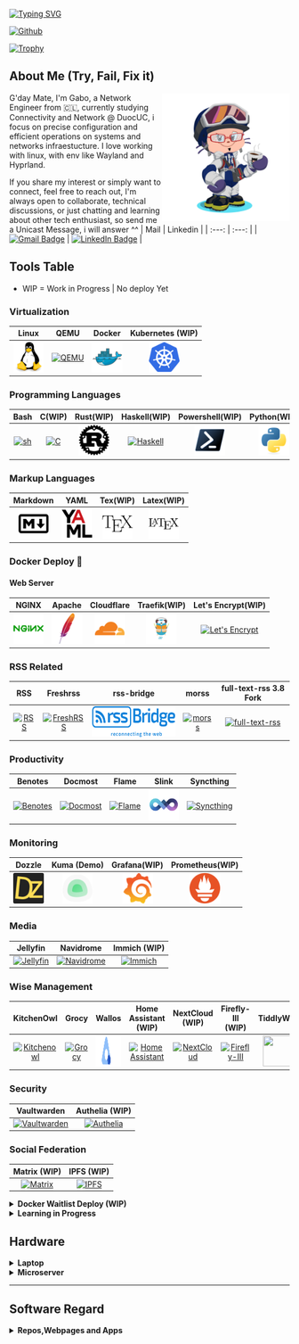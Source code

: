 <!--
Hey thanks for see the code behind, here you have the template
URL Template
<a href="site link" ><img src="image-link" title="Tittle-Link" alt="Tittle-Link" width="55" height="55"/></a>

Badge Template
[![Badge Name](https://img.shields.io/badge/Badge_Name-B51D39?logo="logo"&logoColor=FABE0F&labelColor=38A454&style=for-the-badge)](external-link)

Have Fun, Happy Hacking
- Proxylivy
-->
[![Typing SVG](https://readme-typing-svg.demolab.com?font=JetBrains+Mono&size=18&duration=3000&pause=800&color=CDD6F4&background=24273a&random=false&width=450&height=60&lines=Hi+There%2C+I+am+Proxylivy+%5E%5E;Catppucin+Macchiato+best+Dark+Theme+%3C3;Feel+Free+to+Look+Arround)](https://git.io/typing-svg)

[![Github](https://img.shields.io/badge/👓_README_Source_Code-100000?style=for-the-badge&logo=github&logoColor=white)](README.md?plain=1)

[![Trophy](https://github-profile-trophy.vercel.app/?username=DeathGabox&theme=nord&rank=SSS,SS,AAA,AA,A,B,C,SECRET&column=-1&no-bg=true&no-frame=true)](https://github.com/ryo-ma/github-profile-trophy)

## About Me (Try, Fail, Fix it)
<img align="right" width="230" height="230" src="/DeathGabox_Octocat.png">
G'day Mate, I'm Gabo, a Network Engineer from 🇨🇱, currently studying Connectivity and Network @ DuocUC, i focus on precise configuration and efficient operations on systems and networks infraestucture. I love working with linux, with env like Wayland and Hyprland.

If you share my interest or simply want to connect, feel free to reach out, I'm always open to collaborate, technical discussions, or just chatting and learning about other tech enthusiast, so send me a Unicast Message, i will answer ^^
| Mail | Linkedin |
| :---: | :---: |
| [![Gmail Badge](https://img.shields.io/badge/🔗_Go_to_mail-B51D39?logo=gmail&logoColor=FABE0F&labelColor=38A454&style=for-the-badge)](mailto:zunigagabriel3@gmail.com) | [![LinkedIn Badge](https://img.shields.io/badge/🔗_Linked[In]-e6e6e6?logo=linkedin&logoColor=0575B0&style=for-the-badge)](https://www.linkedin.com/in/gabo-z-montecinos) |

## Tools Table
- WIP = Work in Progress | No deploy Yet
### Virtualization
| Linux | QEMU | Docker | Kubernetes (WIP) |
| :---: | :---: | :---: | :---: |
| <a href="https://kernel.org/" ><img src="https://raw.githubusercontent.com/devicons/devicon/master/icons/linux/linux-original.svg" title="Linux" alt="Linux" width="55" height="55"/></a> | <a href="https://www.qemu.org/" ><img src="https://simpleicons.org/icons/qemu.svg" title="QEMU" alt="QEMU" width="55" height="55"/></a> | <a href="https://www.docker.com/" ><img src="https://raw.githubusercontent.com/devicons/devicon/master/icons/docker/docker-original.svg" title="Docker" alt="Docker" width="55" height="55"/></a> | <a href="https://kubernetes.io/"><img src="https://raw.githubusercontent.com/devicons/devicon/master/icons/kubernetes/kubernetes-original.svg" title="Kubernetes" alt="Kubernetes" width="55" height="55" /></a> |

### Programming Languages
| Bash | C(WIP) | Rust(WIP) | Haskell(WIP) | Powershell(WIP) | Python(WIP) |
| :---: | :---: | :---: | :---: | :---: | :---: |
| <a href="https://www.gnu.org/software/bash/"><img src="https://simpleicons.org/icons/gnubash.svg" title="sh" alt="sh" width="55" height="55"/></a> | <a href="https://www.gnu.org/software/gnu-c-manual/gnu-c-manual.html"><img src="https://simpleicons.org/icons/c.svg" title="C" alt="C" width="55" height="55"/></a> | <a href="https://www.rust-lang.org/"><img src="https://raw.githubusercontent.com/devicons/devicon/master/icons/rust/rust-original.svg" title="Rust" alt="Rust" width="55" height="55"/></a> | <a href="https://www.haskell.org/"><img src="https://simpleicons.org/icons/haskell.svg" title="Haskell" alt="Haskell" width="55" height="55"/></a> | <a href="https://github.com/PowerShell/PowerShell"><img src="https://raw.githubusercontent.com/devicons/devicon/master/icons/powershell/powershell-original.svg" title="Powershell" alt="Powershell" width="55" height="55"/></a> | <a href="https://www.python.org/"><img src="https://raw.githubusercontent.com/devicons/devicon/master/icons/python/python-original.svg" title="Python" alt="Python" width="55" height="55"/></a> |

### Markup Languages
| Markdown | YAML | Tex(WIP) | Latex(WIP) |
| :---: | :---: | :---: | :---: |
| <a href="https://www.markdownguide.org" ><img src="https://raw.githubusercontent.com/devicons/devicon/master/icons/markdown/markdown-original.svg" title="Markdown" alt="Markdown" width="55" height="55"/></a> | <a href="https://yaml.org/" ><img src="https://raw.githubusercontent.com/devicons/devicon/master/icons/yaml/yaml-original.svg" title="YAML" alt="YAML" width="55" height="55"/></a> | <a href="https://tug.org/texlive/doc.html"><img src="https://raw.githubusercontent.com/devicons/devicon/master/icons/tex/tex-original.svg" title="Tex" alt="Tex" width="55" height="55"/></a> | <a href="https://www.latex-project.org"><img src="https://raw.githubusercontent.com/devicons/devicon/master/icons/latex/latex-original.svg" title="Latex" alt="Latex" width="55" height="55"/></a> |


###  Docker Deploy 🐳
#### Web Server
| NGINX | Apache | Cloudflare | Traefik(WIP) | Let's Encrypt(WIP) |
| :---: | :---: | :---: | :---: | :---: |
| <a href="https://nginx.org/" ><img src="https://raw.githubusercontent.com/devicons/devicon/master/icons/nginx/nginx-original.svg" title="NGINX" alt="NGINX" width="55" height="55"/></a> | <a href="https://httpd.apache.org/" ><img src="https://raw.githubusercontent.com/devicons/devicon/master/icons/apache/apache-original.svg" title="Apache" alt="Apache" width="55" height="55"/></a> | <a href="https://www.cloudflare.com/products/tunnel/" ><img src="https://raw.githubusercontent.com/devicons/devicon/master/icons/cloudflare/cloudflare-original.svg" title="Cloudflare Tunnel" alt="Cloudflare Tunnel" height="55"/></a> | <a href="https://github.com/traefik/traefik" ><img src="https://raw.githubusercontent.com/traefik/traefik/master/docs/content/assets/img/traefik.logo-dark.png" title="Traefik" alt="Traefik" height="55"/></a> | <a href="https://letsencrypt.org/"><img src="https://simpleicons.org/icons/letsencrypt.svg" title="Let's Encrypt" alt="Let's Encrypt" height="55"/></a> |


### RSS Related
| RSS | Freshrss | rss-bridge | morss | full-text-rss 3.8 Fork |
| :---: | :---: | :---: | :---: | :---: |
| <a href="https://www.rssboard.org/rss-specification" ><img src="https://simpleicons.org/icons/rss.svg" title="RSS" alt="RSS" width="43" height="43"/></a> | <a href="https://freshrss.org/" ><img src="https://freshrss.org/images/icon.svg" title="FreshRSS" alt="FreshRSS" width="55" height="55"/></a> | <a href="https://github.com/RSS-Bridge/rss-bridge" ><img src="https://raw.githubusercontent.com/RSS-Bridge/rss-bridge/master/docs/images/rssbridgelogo.png" title="rss-bridge" alt="rss-bridge" height="55"/></a> | <a href="https://github.com/pictuga/morss" ><img src="https://morss.it/logo.svg" title="morss" alt="morss" width="55" height="55"/></a> | <a href="https://github.com/heussd/fivefilters-full-text-rss-docker" ><img src="https://www.fivefilters.org/wp-content/uploads/2020/04/logo-regular.svg" title="full-text-rss" alt="full-text-rss" height="55"/></a> |

### Productivity
| Benotes | Docmost | Flame | Slink | Syncthing |
| :---: | :---: | :---: | :---: | :---: |
| <a href="https://github.com/fr0tt/benotes"><img src="https://styles.redditmedia.com/t5_7s4cwx/styles/communityIcon_btnd115h9mca1.png" title="Benotes" alt="Benotes" width="55" height="55" /></a> | <a href="https://docmost.com/"><img src="https://raw.githubusercontent.com/docmost/docmost/main/apps/client/public/favicon-32x32.png" title="Docmost" alt="Docmost" width="55" height="55" /></a> | <a href="https://github.com/pawelmalak/flame"><img src="https://raw.githubusercontent.com/pawelmalak/flame/master/client/public/icons/apple-touch-icon-180x180.png" title="Flame" alt="Flame" width="55" height="55" /></a> | <a href="https://github.com/andrii-kryvoviaz/slink"><img src="https://raw.githubusercontent.com/andrii-kryvoviaz/slink/main/client/static/favicon.png" title="Slink" alt="Slink" width="55" height="55" /></a> | <a href="https://syncthing.net/"><img src="https://simpleicons.org/icons/syncthing.svg" title="Syncthing" alt="Syncthing" width="55" height="55" /></a> |

### Monitoring
| Dozzle | Kuma (Demo) | Grafana(WIP) | Prometheus(WIP) |
| :---: | :---: | :---: | :---: |
| <a href="https://dozzle.dev/"><img src="https://raw.githubusercontent.com/amir20/dozzle/master/public/apple-touch-icon.png" title="Dozzle" alt="Dozzle" width="55" height="55" /></a> | <a href="https://kuma.deathgabox.work/status/kuma"><img src="https://raw.githubusercontent.com/louislam/uptime-kuma/master/public/icon.svg" title="Uptime Kuma" alt="Uptime Kuma" width="55" height="55" /></a> | <a href="https://grafana.com/oss/"><img src="https://raw.githubusercontent.com/devicons/devicon/master/icons/grafana/grafana-original.svg" title="Grafana" alt="Grafana" width="55" height="55" /></a> | <a href="https://prometheus.io/"><img src="https://raw.githubusercontent.com/devicons/devicon/master/icons/prometheus/prometheus-original.svg" title="Prometheus" alt="Prometheus" width="55" height="55" /></a> |

### Media
| Jellyfin | Navidrome | Immich (WIP) |
| :---: | :---: | :---: |
| <a href="https://jellyfin.org/"><img src="https://simpleicons.org/icons/jellyfin.svg" title="Jellyfin" alt="Jellyfin" width="55" height="55" /></a> | <a href="https://github.com/navidrome/navidrome/"><img src="https://raw.githubusercontent.com/navidrome/navidrome/master/resources/logo-192x192.png" title="Navidrome" alt="Navidrome" width="55" height="55" /></a> | <a href="https://immich.app/"><img src="https://simpleicons.org/icons/immich.svg" title="Immich" alt="Immich" width="55" height="55" /></a> |

### Wise Management
| KitchenOwl | Grocy | Wallos | Home Assistant (WIP) | NextCloud (WIP) | Firefly-III (WIP) | TiddlyWiki |
| :---: | :---: | :---: | :---: | :---: | :---: | :---: |
| <a href="https://github.com/TomBursch/kitchenowl"><img src="https://raw.githubusercontent.com/TomBursch/kitchenowl/main/docs/img/logo.png" title="Kitchenowl" alt="Kitchenowl" width="55" height="55" /></a> | <a href="https://github.com/grocy/grocy"><img src="https://raw.githubusercontent.com/grocy/grocy/master/public/img/icon.svg" title="Grocy" alt="Grocy" width="55" height="55" /></a> | <a href="https://github.com/ellite/Wallos"><img src="https://raw.githubusercontent.com/ellite/Wallos/main/images/siteicons/walloswhite.png" title="Wallos" alt="Wallos" height="55" /></a> | <a href="https://www.home-assistant.io/"><img src="https://simpleicons.org/icons/homeassistant.svg" title="Home Assistant" alt="Home Assistant" width="55" height="55" /></a> | <a href="https://nextcloud.com/"><img src="https://simpleicons.org/icons/nextcloud.svg" title="NextCloud" alt="NextCloud" width="55" height="55" /></a> | <a href="https://demo.firefly-iii.org/login"><img src="https://simpleicons.org/icons/fireflyiii.svg" title="Firefly-III" alt="Firefly-III" width="55" height="55" /></a> | <a href="https://tiddlywiki.com/"><img src="https://simpleicons.org/icons/tiddlywiki.svg" title="" alt="" width="55" height="55" /></a> |

### Security
| Vaultwarden | Authelia (WIP) |
| :---: | :---: |
| <a href="https://github.com/dani-garcia/vaultwarden"><img src="https://simpleicons.org/icons/vaultwarden.svg" title="Vaultwarden" alt="Vaultwarden" width="55" height="55" /></a> | <a href="https://www.authelia.com/"><img src="https://simpleicons.org/icons/authelia.svg" title="Authelia" alt="Authelia" width="55" height="55" /></a> |

### Social Federation
| Matrix (WIP) | IPFS (WIP) |
| :---: | :---: |
| <a href="https://matrix.org/"><img src="https://matrix.org/images/matrix-logo-white.svg" title="Matrix" alt="Matrix" width="55" height="55" /></a> | <a href="https://www.ipfs.tech/"><img src="https://simpleicons.org/icons/ipfs.svg" title="IPFS" alt="IPFS" width="55" height="55" /></a> |

<details>
  <summary><b>Docker Waitlist Deploy (WIP)</b></summary>


[![Pi-Hole](https://img.shields.io/badge/pihole-%2396060C.svg?style=for-the-badge&logo=pi-hole&logoColor=white)](https://pi-hole.net/)
[![Mumble](https://img.shields.io/badge/Mumble-000?logo=mumble&logoColor=fff&style=for-the-badge)](https://www.mumble.info/)
[![WireGuard](https://img.shields.io/badge/WireGuard-88171A?logo=wireguard&logoColor=fff&style=for-the-badge)](https://www.wireguard.com/)
[![ESPHome](https://img.shields.io/badge/ESPHome-000?logo=esphome&logoColor=fff&style=for-the-badge)](https://esphome.io/guides/getting_started_command_line.html)
[![Zigbee](https://img.shields.io/badge/Zigbee-EB0443?logo=zigbee&logoColor=fff&style=for-the-badge)](https://ezzigbee.com/)
[![Ansible](https://img.shields.io/badge/🔗_Ansible-%231A1918.svg?style=for-the-badge&logo=ansible&logoColor=white)](https://www.ansible.com/)

</details>

<details>
  <summary><b>Learning in Progress</b></summary>

### Apps

[![Vim](https://img.shields.io/badge/🔗_VIM-%2311AB00.svg?&style=for-the-badge&logo=vim&logoColor=white)](https://www.vim.org/)
[![Emacs](https://img.shields.io/badge/🔗_Emacs-%237F5AB6.svg?&style=for-the-badge&logo=gnu-emacs&logoColor=white)](https://www.gnu.org/software/emacs/) [![Org Badge](https://img.shields.io/badge/🔗_Org-7A9?logo=org&logoColor=fff&style=for-the-badge)](https://orgmode.org/)
[![Wireshark Badge](https://img.shields.io/badge/🔗_Wireshark-1679A7?logo=wireshark&logoColor=fff&style=for-the-badge)](https://www.wireshark.org/)
[![Tor Browser Badge](https://img.shields.io/badge/🔗_Tor%20Browser-7D4698?logo=torbrowser&logoColor=fff&style=for-the-badge)](https://www.torproject.org/)
[![MariaDB Badge](https://img.shields.io/badge/🔗_MariaDB-003545?logo=mariadb&logoColor=fff&style=for-the-badge)](https://mariadb.org/)


### Network Tech

[![Proxmox Badge](https://img.shields.io/badge/🔗_Proxmox-E57000?logo=proxmox&logoColor=fff&style=for-the-badge)](https://www.proxmox.com/en/)
[![Microsoft Azure Badge](https://img.shields.io/badge/🔗_Microsoft%20Azure-0078D4?logo=microsoftazure&logoColor=fff&style=for-the-badge)](https://azure.microsoft.com/en-us)
[![Vagrant Badge](https://img.shields.io/badge/🔗_Vagrant-1868F2?logo=vagrant&logoColor=fff&style=for-the-badge)](https://www.vagrantup.com/)
[![K3s Badge](https://img.shields.io/badge/🔗_K3s-FFC61C?logo=k3s&logoColor=000&style=for-the-badge)](https://k3s.io/)

### OS

[![OpenWrt Badge](https://img.shields.io/badge/🔗_OpenWrt-00B5E2?logo=openwrt&logoColor=fff&style=for-the-badge)](https://openwrt.org/)
[![pfSense Badge](https://img.shields.io/badge/🔗_pfSense-212121?logo=pfsense&logoColor=fff&style=for-the-badge)](https://www.pfsense.org)
[![OPNSense Badge](https://img.shields.io/badge/🔗_OPNSense-D94F00?logo=opnsense&logoColor=fff&style=for-the-badge)](https://opnsense.org/)
[![TrueNAS](https://img.shields.io/badge/🔗_TrueNAS-0095D5?logo=truenas&logoColor=fff&style=for-the-badge)](https://www.truenas.com/)
[![Tails Badge](https://img.shields.io/badge/🔗_Tails-56347C?logo=tails&logoColor=fff&style=for-the-badge)](https://tails.net/)
[![Gentoo Badge](https://img.shields.io/badge/🔗_Gentoo-54487A?logo=gentoo&logoColor=fff&style=for-the-badge)](https://www.gentoo.org/)
[![NixOS Badge](https://img.shields.io/badge/🔗_NixOS-5277C3?logo=nixos&logoColor=fff&style=for-the-badge)](https://nixos.org/)
[![Alpine Linux Badge](https://img.shields.io/badge/🔗_Alpine%20Linux-0D597F?logo=alpinelinux&logoColor=fff&style=for-the-badge)](https://www.alpinelinux.org/)

### Tech Brands

[![Cisco Badge](https://img.shields.io/badge/🔗_Cisco_Network-1BA0D7?logo=cisco&logoColor=fff&style=for-the-badge)](https://www.cisco.com/)
[![Huawei Badge](https://img.shields.io/badge/🔗_Huawei_Network-F00?logo=huawei&logoColor=fff&style=for-the-badge)](https://e.huawei.com/en/)
[![Ubiquiti Badge](https://img.shields.io/badge/🔗_Ubiquiti_Network-0559C9?logo=ubiquiti&logoColor=fff&style=for-the-badge)](https://www.ui.com/introduction)

</details>

## Hardware

<details>
  <summary><b>Laptop</b></summary>

[![Acer Aspire E5-575G](https://img.shields.io/badge/Acer-Aspire_E5_575G-83B81A?logo=acer&logoColor=fff&style=for-the-badge)](https://global-download.acer.com/GDFiles/Document/User%20Manual%20W10/User%20Manual%20W10_Acer_1.0_A_A.pdf?acerid=636349268251913884&Step1=&Step2=&Step3=ASPIRE%20E5-576&OS=ALL&LC=en&BC=ACER&SC=PA_6)

[![Intel i5-6200U](https://img.shields.io/badge/🔗_Intel-Core_i5_6200U-0071C5?style=for-the-badge&logo=intel&logoColor=white)](https://ark.intel.com/content/www/us/en/ark/products/88193/intel-core-i5-6200u-processor-3m-cache-up-to-2-80-ghz.html) [![Intel HD Graphics 520](https://img.shields.io/badge/🔗_Intel-HD_Graphics_520-0071C5?style=for-the-badge&logo=intel&logoColor=white)](https://www.intel.com/content/www/us/en/support/products/88355/graphics/processor-graphics/intel-hd-graphics-family/intel-hd-graphics-520.html)

[![Nvidia GeForce 940MX](https://img.shields.io/badge/🔗_NVIDIA-GeForce_940MX-76B900?style=for-the-badge&logo=nvidia&logoColor=white)](https://www.nvidia.com/en-us/geforce/gaming-laptops/geforce-940mx/)

[![Kingston Technology](https://img.shields.io/badge/🔗_Kingston%20Fury%20Renegade-1TB-000?logo=kingstontechnology&logoColor=fff&style=for-the-badge)](https://www.kingston.com/en/ssd/gaming/kingston-fury-renegade-nvme-m2-ssd/)

![Wayland](https://img.shields.io/badge/Display-1366x768-FFBC00?logo=wayland&logoColor=000&style=for-the-badge)

</details>

<details>
  <summary><b>Microserver</b></summary>

[![Fandom](https://img.shields.io/badge/🔗_Fandom_Wiki-HP_MicroServer_N40L-FA005A?logo=fandom&logoColor=fff&style=for-the-badge)](https://n40l.fandom.com/wiki/HP_MicroServer_N40L_Wiki)

[![AMD Badge](https://img.shields.io/badge/🔗_AMD-Turion_II_Neo_N40L_K625-ED1C24?logo=amd&logoColor=fff&style=for-the-badge)](https://en.wikipedia.org/wiki/Template:AMD_Turion_II_Neo_(Geneva,_dual-core))

[![Nvidia GeForce 210](https://img.shields.io/badge/🔗_NVIDIA-GeForce_210_V340.1080-76B900?style=for-the-badge&logo=nvidia&logoColor=white)](https://www.techpowerup.com/gpu-specs/geforce-210.c2020)

[![Western Digital](https://img.shields.io/badge/🔗_Western%20Digital-2x1TB-000?logo=westerndigital&logoColor=fff&style=for-the-badge)](https://www.westerndigital.com/en-us/products/internal-drives/wd-blue-desktop-sata-hdd?sku=WD10EZEX)

</details>

---
## Software Regard 

<details>
  <summary><b>Repos,Webpages and Apps</b></summary>

- Helful Github Repos to build this page

[![Readme Typing](https://img.shields.io/badge/🔗_Readme_Typing_-181717?logo=github&logoColor=fff&style=for-the-badge)](https://github.com/denvercoder1/readme-typing-svg) [![Envoy-VC/Awesome_Badges](https://img.shields.io/badge/🔗_Awesome_Badges-181717?logo=github&logoColor=fff&style=for-the-badge)](https://github.com/Envoy-VC/awesome-badges) [![Awesome Self-hosted](https://img.shields.io/badge/🔗_Awesome_Self_Hosted-181717?logo=github&logoColor=fff&style=for-the-badge)](https://github.com/awesome-selfhosted/awesome-selfhosted) 
[![Awesome Awesomeness](https://img.shields.io/badge/🔗_Awesome_Awesomeness-181717?logo=github&logoColor=fff&style=for-the-badge)](https://github.com/bayandin/awesome-awesomeness)
[![Devicons](https://img.shields.io/badge/🔗_Devicons-181717?logo=github&logoColor=fff&style=for-the-badge)](https://github.com/devicons/devicon)
[![sammoroz Readme](https://img.shields.io/badge/🔗_sammoroz_Readme-181717?logo=github&logoColor=fff&style=for-the-badge)](https://github.com/sammorozov/sammorozov)



- Webpages

[![Awesome Lists Badge](https://img.shields.io/badge/🔗_Awesome%20Lists-FC65A8?logo=awesomelists&logoColor=fff&style=for-the-badge)](https://github.com/sindresorhus/awesome)   [![Shields.io Badge](https://img.shields.io/badge/🔗_Shields.io-000?logo=shieldsdotio&logoColor=fff&style=for-the-badge)](https://shields.io/) [![Simple Icons Badge](https://img.shields.io/badge/🔗_Badges%20Pages-111?logo=simpleicons&logoColor=fff&style=for-the-badge)](https://badges.pages.dev) [![Hack The Box Badge](https://img.shields.io/badge/🔗_Hack%20The%20Box-9FEF00?logo=hackthebox&logoColor=000&style=for-the-badge)](https://www.hackthebox.com/) [![TryHackMe Badge](https://img.shields.io/badge/TryHackMe-212C42?logo=tryhackme&logoColor=fff&style=for-the-badge)](https://tryhackme.com/) [![FreeCodeCamp](https://img.shields.io/badge/🔗_FreeCodeCamp-27273D?style=for-the-badge&logo=freecodecamp&logoColor=white)](https://www.freecodecamp.org/) [![XDA Developers Badge](https://img.shields.io/badge/🔗_XDA%20Developers-EA7100?logo=xdadevelopers&logoColor=fff&style=for-the-badge)](https://www.xda-developers.com/)

- Apps

[![tmux Badge](https://img.shields.io/badge/🔗_tmux-1BB91F?logo=tmux&logoColor=fff&style=for-the-badge)](https://github.com/tmux/tmux/wiki) 
[![htop Badge](https://img.shields.io/badge/🔗_htop-009020?logo=htop&logoColor=fff&style=for-the-badge)](https://htop.dev/)

[![Obsidian](https://img.shields.io/badge/🔗_Obsidian-252525?style=for-the-badge&logo=obsidian&logoColor=6830D9)](https://obsidian.md/)
[![LibreOffice](https://img.shields.io/badge/🔗_LibreOffice-18A303?style=for-the-badge&logo=LibreOffice&logoColor=white)](https://www.libreoffice.org/)
[![F-Droid](https://img.shields.io/badge/🔗_F%20Droid-1976D2?style=for-the-badge&logo=f-droid&logoColor=white)](https://f-droid.org/)
[![RetroArch Badge](https://img.shields.io/badge/🔗_RetroArch-000?logo=retroarch&logoColor=fff&style=for-the-badge)](https://www.retroarch.com/)
[![MusicBrainz Picard](https://img.shields.io/badge/🔗_MusicBrainz_Picard-BA478F?logo=musicbrainz&logoColor=fff&style=for-the-badge)](https://picard.musicbrainz.org/)

[![Firefox](https://img.shields.io/badge/🔗_Firefox_Browser-FF7139?style=for-the-badge&logo=Firefox-Browser&logoColor=white)](https://www.mozilla.org/en-US/firefox/new/)
[![DuckDuckGo Badge](https://img.shields.io/badge/🔗_DuckDuckGo-DE5833?logo=duckduckgo&logoColor=fff&style=for-the-badge)](https://duckduckgo.com/)
[![uBlock Origin Badge](https://img.shields.io/badge/🔗_uBlock%20Origin-800000?logo=ublockorigin&logoColor=fff&style=for-the-badge)](https://ublockorigin.com/)
[![Pocket Badge](https://img.shields.io/badge/🔗_Pocket-EF3F56?logo=pocket&logoColor=fff&style=for-the-badge)](https://getpocket.com/en)
[![Thunderbird Badge](https://img.shields.io/badge/🔗_Thunderbird-0A84FF?logo=thunderbird&logoColor=fff&style=for-the-badge)](https://www.thunderbird.net/en-US/)


</details>

<!---
DeathGabox/DeathGabox is a ✨ special ✨ repository because its `README.md` (this file) appears on your GitHub profile.
You can click the Preview link to take a look at your changes.
Hi <3

![Build With Love](http://ForTheBadge.com/images/badges/built-with-love.svg)
--->
